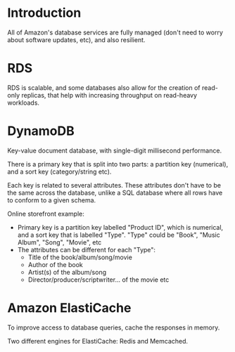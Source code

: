 # Introduction
All of Amazon's database services are fully managed (don't need to worry about software updates,
etc), and also resilient.

# RDS
RDS is scalable, and some databases also allow for the creation of read-only replicas, that help
with increasing throughput on read-heavy workloads.

# DynamoDB
Key-value document database, with single-digit millisecond performance.

There is a primary key that is split into two parts: a partition key (numerical), and a sort key
(category/string etc).

Each key is related to several attributes. These attributes don't have to be the same across the
database, unlike a SQL database where all rows have to conform to a given schema.

Online storefront example:
- Primary key is a partition key labelled "Product ID", which is numerical, and a sort key that is
  labelled "Type". "Type" could be "Book", "Music Album", "Song", "Movie", etc
- The attributes can be different for each "Type":
  - Title of the book/album/song/movie
  - Author of the book
  - Artist(s) of the album/song
  - Director/producer/scriptwriter... of the movie etc

# Amazon ElastiCache
To improve access to database queries, cache the responses in memory.

Two different engines for ElastiCache: Redis and Memcached.
